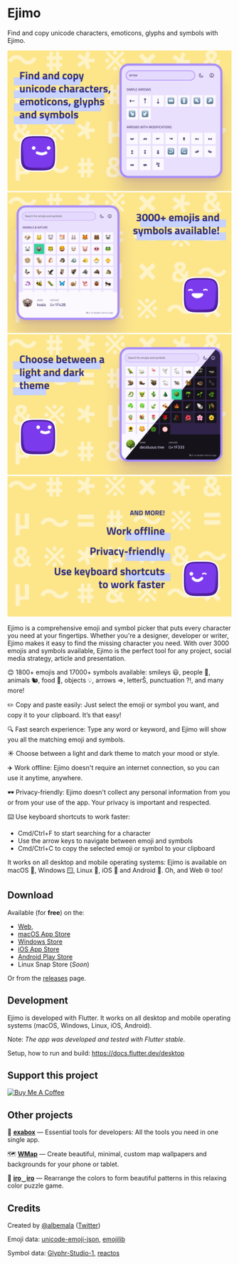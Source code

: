 # Ejimo

Find and copy unicode characters, emoticons, glyphs and symbols with Ejimo.

<img src="app-store-assets/macos/screenshots/1.0.0/screenshot-01.png" alt="Ejimo screenshot 1" width="540"/>
<img src="app-store-assets/macos/screenshots/1.0.0/screenshot-02.png" alt="Ejimo screenshot 2" width="540"/>
<img src="app-store-assets/macos/screenshots/1.0.0/screenshot-03.png" alt="Ejimo screenshot 3" width="540"/>
<img src="app-store-assets/macos/screenshots/1.0.0/screenshot-04.png" alt="Ejimo screenshot 4" width="540"/>

Ejimo is a comprehensive emoji and symbol picker that puts every character you need at your fingertips. Whether you're a
designer, developer or writer, Ejimo makes it easy to find the missing character you need. With over 3000 emojis and
symbols available, Ejimo is the perfect tool for any project, social media strategy, article and presentation.

😊 1800+ emojis and 17000+ symbols available: smileys 😃, people 👥, animals 🐿️, food 🍄, objects 💡, arrows ⇒, letterŠ,
punctuation ⁈, and many more!

✏️️ Copy and paste easily: Just select the emoji or symbol you want, and copy it to your clipboard. It’s that easy!

🔍 Fast search experience: Type any word or keyword, and Ejimo will show you all the matching emoji and symbols.

☀️ Choose between a light and dark theme to match your mood or style.

✈️ Work offline: Ejimo doesn't require an internet connection, so you can use it anytime, anywhere.

🕶️ Privacy-friendly: Ejimo doesn't collect any personal information from you or from your use of the app. Your privacy is
important and respected.

⌨️ Use keyboard shortcuts to work faster:

- Cmd/Ctrl+F to start searching for a character
- Use the arrow keys to navigate between emoji and symbols
- Cmd/Ctrl+C to copy the selected emoji or symbol to your clipboard

It works on all desktop and mobile operating systems: Ejimo is available on macOS 🍏, Windows 🪟, Linux 🐧, iOS 📱 and Android 🤖. 
Oh, and Web 🌐 too!

## Download

Available (for **free**) on the:

- [Web](https://ejimo-app.web.app),
- [macOS App Store](https://apps.apple.com/us/app/ejimo/id1598944603)
- [Windows Store](https://apps.microsoft.com/store/detail/ejimo/9PF0Q1XP8LCX)
- [iOS App Store](https://apps.apple.com/us/app/ejimo/id1598944603)
- [Android Play Store](https://play.google.com/store/apps/details?id=me.albemala.ejimo)
- Linux Snap Store (_Soon_)

Or from the [releases](https://github.com/albemala/emoji-picker/releases) page.

## Development

Ejimo is developed with Flutter. It works on all desktop and mobile operating systems (macOS, Windows, Linux, iOS, Android).

Note: _The app was developed and tested with Flutter stable_.

Setup, how to run and build: https://docs.flutter.dev/desktop

## Support this project

<a href="https://www.buymeacoffee.com/albemala" target="_blank"><img src="https://cdn.buymeacoffee.com/buttons/v2/default-yellow.png" alt="Buy Me A Coffee" style="height: 60px !important;width: 217px !important;" ></a>

## Other projects

🧰 **[exabox](https://exabox.app/)** — Essential tools for developers: All the tools you need in one single app.

[//]: # (😃 **[Ejimo]&#40;https://github.com/albemala/emoji-picker&#41;** — Emoji and symbol picker)

🗺️ **[WMap](https://wmap.albemala.me/)** — Create beautiful, minimal, custom map wallpapers and backgrounds for your phone or tablet.

🎨 **[iro‿iro](https://iro-iro.albemala.me/)** — Rearrange the colors to form beautiful patterns in this relaxing color puzzle game.

## Credits

Created by [@albemala](https://github.com/albemala) ([Twitter](https://twitter.com/albemala))

Emoji data: [unicode-emoji-json](https://github.com/muan/unicode-emoji-json), [emojilib](https://github.com/muan/emojilib)

Symbol data: [Glyphr-Studio-1](https://raw.githubusercontent.com/glyphr-studio/Glyphr-Studio-1/master/dev/js/lib_unicode_blocks.js), [reactos](https://raw.githubusercontent.com/reactos/reactos/master/dll/win32/getuname/lang/en-US.rc) 
